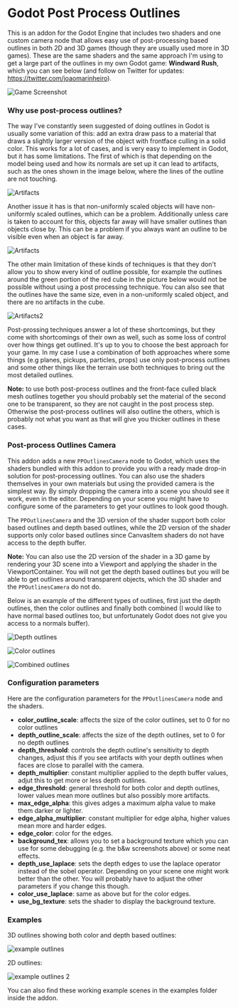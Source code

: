 # Godot Post Process Outlines

This is an addon for the Godot Engine that includes two shaders and one custom camera node that allows easy use of post-processing based outlines in both 2D and 3D games (though they are usually used more in 3D games). These are the same shaders and the same approach I'm using to get a large part of the outlines in my own Godot game: __Windward Rush__, which you can see below (and follow on Twitter for updates: https://twitter.com/joaomarinheiro).

![Game Screenshot](https://github.com/jocamar/Godot-Post-Process-Outlines/blob/main/addons/jm_pp_outlines/graphics/screen2.png?raw=true)

### Why use post-process outlines?

The way I've constantly seen suggested of doing outlines in Godot is usually some variation of this: add an extra draw pass to a material that draws a slightly larger version of the object with frontface culling in a solid color. This works for a lot of cases, and is very easy to implement in Godot, but it has some limitations. The first of which is that depending on the model being used and how its normals are set up it can lead to artifacts, such as the ones shown in the image below, where the lines of the outline are not touching.

![Artifacts](https://github.com/jocamar/Godot-Post-Process-Outlines/blob/main/addons/jm_pp_outlines/graphics/artifacts.png?raw=true)

Another issue it has is that non-uniformly scaled objects will have non-uniformly scaled outlines, which can be a problem. Additionally unless care is taken to account for this, objects far away will have smaller outlines than objects close by. This can be a problem if you always want an outline to be visible even when an object is far away.

![Artifacts](https://github.com/jocamar/Godot-Post-Process-Outlines/blob/main/addons/jm_pp_outlines/graphics/uneven_scaling.png?raw=true)

The other main limitation of these kinds of techniques is that they don't allow you to show every kind of outline possible, for example the outlines around the green portion of the red cube in the picture below would not be possible without using a post processing technique. You can also see that the outlines have the same size, even in a non-uniformly scaled object, and there are no artifacts in the cube.

![Artifacts2](https://github.com/jocamar/Godot-Post-Process-Outlines/blob/main/addons/jm_pp_outlines/graphics/no_artifacts.png?raw=true)

Post-prossing techniques answer a lot of these shortcomings, but they come with shortcomings of their own as well, such as some loss of control over how things get outlined. It's up to you to choose the best approach for your game. In my case I use a combination of both approaches where some things (e.g planes, pickups, particles, props) use only post-process outlines and some other things like the terrain use both techniques to bring out the most detailed outlines.

__Note:__ to use both post-process outlines and the front-face culled black mesh outlines together you should probably set the material of the second one to be transparent, so they are not caught in the post process step. Otherwise the post-process outlines will also outline the others, which is probably not what you want as that will give you thicker outlines in these cases.

### Post-process Outlines Camera

This addon adds a new `PPOutlinesCamera` node to Godot, which uses the shaders bundled with this addon to provide you with a ready made drop-in solution for post-processing outlines. You can also use the shaders themselves in your own materials but using the provided camera is the simplest way. By simply dropping the camera into a scene you should see it work, even in the editor. Depending on your scene you might have to configure some of the parameters to get your outlines to look good though.

The `PPOutlinesCamera` and the 3D version of the shader support both color based outlines and depth based outlines, while the 2D version of the shader supports only color based outlines since CanvasItem shaders do not have access to the depth buffer.

__Note:__ You can also use the 2D version of the shader in a 3D game by rendering your 3D scene into a Viewport and applying the shader in the ViewportContainer. You will not get the depth based outlines but you will be able to get outlines around transparent objects, which the 3D shader and the `PPOutlinesCamera` do not do.

Below is an example of the different types of outlines, first just the depth outlines, then the color outlines and finally both combined (I would like to have normal based outlines too, but unfortunately Godot does not give you access to a normals buffer).

![Depth outlines](https://github.com/jocamar/Godot-Post-Process-Outlines/blob/main/addons/jm_pp_outlines/graphics/depth_only.png?raw=true)

![Color outlines](https://github.com/jocamar/Godot-Post-Process-Outlines/blob/main/addons/jm_pp_outlines/graphics/color_only.png?raw=true)

![Combined outlines](https://github.com/jocamar/Godot-Post-Process-Outlines/blob/main/addons/jm_pp_outlines/graphics/color_and_depth.png?raw=true)

### Configuration parameters

Here are the configuration parameters for the `PPOutlinesCamera` node and the shaders.

* __color_outline_scale__: affects the size of the color outlines, set to 0 for no color outlines
* __depth_outline_scale__: affects the size of the depth outlines, set to 0 for no depth outlines
* __depth_threshold__: controls the depth outline's sensitivity to depth changes, adjust this if you see artifacts with your depth outlines when faces are close to parallel with the camera.
* __depth_multiplier__: constant multiplier applied to the depth buffer values, adjut this to get more or less depth outlines.
* __edge_threshold__: general threshold for both color and depth outlines, lower values mean more outlines but also possibly more artifacts.
* __max_edge_alpha__: this gives adges a maximum alpha value to make them darker or lighter.
* __edge_alpha_multiplier__: constant multiplier for edge alpha, higher values mean more and harder edges.
* __edge_color__: color for the edges.
* __background_tex__: allows you to set a background texture which you can use for some debugging (e.g. the b&w screenshots above) or some neat effects.
* __depth_use_laplace__: sets the depth edges to use the laplace operator instead of the sobel operator. Depending on your scene one might work better than the other. You will probably have to adjust the other parameters if you change this though.
* __color_use_laplace__: same as above but for the color edges.
* __use_bg_texture__: sets the shader to display the background texture.

### Examples

3D outlines showing both color and depth based outlines:

![example outlines](https://github.com/jocamar/Godot-Post-Process-Outlines/blob/main/addons/jm_pp_outlines/graphics/example.png?raw=true)

2D outlines:

![example outlines 2](https://github.com/jocamar/Godot-Post-Process-Outlines/blob/main/addons/jm_pp_outlines/graphics/sprite_outlines.png?raw=true)

You can also find these working example scenes in the examples folder inside the addon.
